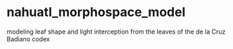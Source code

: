# nahuatl_morphospace_model
modeling leaf shape and light interception from the leaves of the de la Cruz Badiano codex
